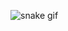 <div>

![snake gif](https://github.com/DavidBF16/DavidBF16/blob/output/github-contribution-grid-snake.svg)

</div>

